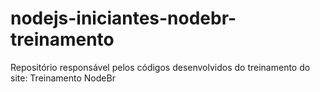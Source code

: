 # nodejs-iniciantes-nodebr-treinamento
Repositório responsável pelos códigos desenvolvidos do treinamento do site: Treinamento NodeBr
